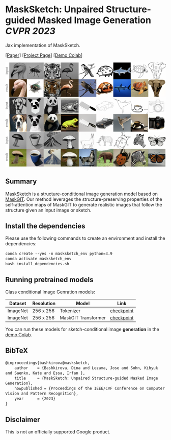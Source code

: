 # MaskSketch: Unpaired Structure-guided Masked Image Generation *CVPR 2023*
Jax implementation of MaskSketch.


[[Paper](https://masksketch.github.io/paper.pdf)] [[Project Page](https://masksketch.github.io/)] [[Demo Colab](https://github.com/dbash/jax_masksketch/blob/main/MaskSketch_demo.ipynb)]

![teaser](imgs/wpage_fig_2.png)

## Summary
MaskSketch is a structure-conditional image generation model based on [MaskGIT](https://github.com/google-research/maskgit). Our method leverages the structure-preserving properties of the self-attention maps of MaskGIT to generate realistic images that follow the structure given an input image or sketch. 

## Install the dependencies
Please use the following commands to create an environment and install the dependencies:
    
    conda create --yes -n masksketch_env python=3.9
    conda activate masksketch_env
    bash install_dependencies.sh 


## Running pretrained models

Class conditional Image Genration models:

| Dataset  | Resolution | Model | Link | 
| ------------- | ------------- | ------------- | ------------- |
| ImageNet  | 256 x 256 | Tokenizer | [checkpoint](https://storage.googleapis.com/maskgit-public/checkpoints/tokenizer_imagenet256_checkpoint)| 
| ImageNet  | 256 x 256 | MaskGIT Transformer |[checkpoint](https://storage.googleapis.com/maskgit-public/checkpoints/maskgit_imagenet256_checkpoint)| 

You can run these models for sketch-conditional image **generation** in the [demo Colab](https://github.com/dbash/jax_masksketch/blob/main/MaskSketch_demo.ipynb).


## BibTeX

```
@inproceedings{bashkirova@masksketch,
    author    = {Bashkirova, Dina and Lezama, Jose and Sohn, Kihyuk and Saenko, Kate and Essa, Irfan },
    title     = {MaskSketch: Unpaired Structure-guided Masked Image Generation},
    howpublished = {Proceedings of the IEEE/CVF Conference on Computer Vision and Pattern Recognition},
    year      = {2023}
}
```

## Disclaimer

This is not an officially supported Google product.
